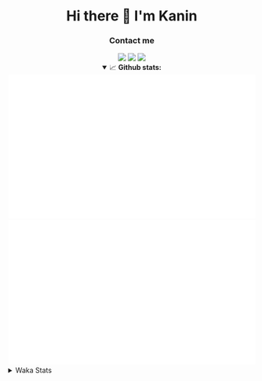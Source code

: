 <div align="center">
 <h1>Hi there 👋 I'm Kanin</h1>
 <h3>Contact me</h3>
 <a href="mailto:im@kanin.dev"><img src="https://img.shields.io/badge/gmail-%23D14836.svg?&style=for-the-badge&logo=gmail&logoColor=white"/></a>
 <a href="https://twitter.com/KaninTwt"><img src="https://img.shields.io/badge/twitter-%231DA1F2.svg?&style=for-the-badge&logo=twitter&logoColor=white"/></a>
 <a href="https://www.linkedin.com/in/KaninDev"><img src="https://img.shields.io/badge/linkedin-%230077B5.svg?&style=for-the-badge&logo=linkedin&logoColor=white"/></a>
<details open>
  <summary>📈 <b>Github stats:</b></summary>
  <img src="https://github.com/Kanin/Kanin/blob/master/scripts/GitHubStats/generated/overview.svg"/>
  <img src="https://github.com/Kanin/Kanin/blob/master/scripts/GitHubStats/generated/languages.svg"/>
</details>
</div>

<details>
 <summary>Waka Stats</summary>

<!--START_SECTION:waka-->
![Code Time](http://img.shields.io/badge/Code%20Time-2%2C431%20hrs%206%20mins-blue)

![Profile Views](http://img.shields.io/badge/Profile%20Views-2-blue)

![Lines of code](https://img.shields.io/badge/From%20Hello%20World%20I%27ve%20Written-616.8%20thousand%20lines%20of%20code-blue)

**🐱 My GitHub Data** 

> 📦 175.7 kB Used in GitHub's Storage 
 > 
> 🏆 141 Contributions in the Year 2024
 > 
> 🚫 Not Opted to Hire
 > 
> 📜 25 Public Repositories 
 > 
> 🔑 15 Private Repositories 
 > 
**I'm an Early 🐤** 

```text
🌞 Morning                2668 commits        ███████░░░░░░░░░░░░░░░░░░   27.13 % 
🌆 Daytime                2934 commits        ███████░░░░░░░░░░░░░░░░░░   29.83 % 
🌃 Evening                2831 commits        ███████░░░░░░░░░░░░░░░░░░   28.78 % 
🌙 Night                  1402 commits        ████░░░░░░░░░░░░░░░░░░░░░   14.26 % 
```
📅 **I'm Most Productive on Monday** 

```text
Monday                   1916 commits        █████░░░░░░░░░░░░░░░░░░░░   19.48 % 
Tuesday                  1391 commits        ████░░░░░░░░░░░░░░░░░░░░░   14.14 % 
Wednesday                979 commits         ██░░░░░░░░░░░░░░░░░░░░░░░   09.95 % 
Thursday                 1513 commits        ████░░░░░░░░░░░░░░░░░░░░░   15.38 % 
Friday                   1650 commits        ████░░░░░░░░░░░░░░░░░░░░░   16.78 % 
Saturday                 952 commits         ██░░░░░░░░░░░░░░░░░░░░░░░   09.68 % 
Sunday                   1434 commits        ████░░░░░░░░░░░░░░░░░░░░░   14.58 % 
```


📊 **This Week I Spent My Time On** 

```text
🕑︎ Time Zone: America/New_York

💬 Programming Languages: 
Python                   11 hrs 45 mins      ███████████████░░░░░░░░░░   58.10 % 
HTML                     5 hrs 48 mins       ███████░░░░░░░░░░░░░░░░░░   28.71 % 
SQL                      48 mins             █░░░░░░░░░░░░░░░░░░░░░░░░   03.98 % 
Text                     37 mins             █░░░░░░░░░░░░░░░░░░░░░░░░   03.13 % 
JavaScript               24 mins             █░░░░░░░░░░░░░░░░░░░░░░░░   02.04 % 

🔥 Editors: 
PyCharm                  20 hrs 14 mins      █████████████████████████   100.00 % 

🐱‍💻 Projects: 
APIServer                15 hrs 41 mins      ███████████████████░░░░░░   77.52 % 
ModMail                  1 hr 54 mins        ██░░░░░░░░░░░░░░░░░░░░░░░   09.43 % 
OhioBot                  1 hr 17 mins        ██░░░░░░░░░░░░░░░░░░░░░░░   06.42 % 
Community-Bot            49 mins             █░░░░░░░░░░░░░░░░░░░░░░░░   04.07 % 
SuuSite                  19 mins             ░░░░░░░░░░░░░░░░░░░░░░░░░   01.61 % 

💻 Operating System: 
Windows                  20 hrs 14 mins      █████████████████████████   100.00 % 
```

**I Mostly Code in Python** 

```text
Python                   31 repos            ██████████████████░░░░░░░   70.45 % 
Java                     4 repos             ██░░░░░░░░░░░░░░░░░░░░░░░   09.09 % 
HTML                     3 repos             ██░░░░░░░░░░░░░░░░░░░░░░░   06.82 % 
TypeScript               1 repo              █░░░░░░░░░░░░░░░░░░░░░░░░   02.27 % 
Kotlin                   1 repo              █░░░░░░░░░░░░░░░░░░░░░░░░   02.27 % 
```



**Timeline**

![Lines of Code chart](https://raw.githubusercontent.com/Kanin/Kanin/master/assets/bar_graph.png)


 Last Updated on 12/07/2024 21:11:58 UTC
<!--END_SECTION:waka-->
</details>
